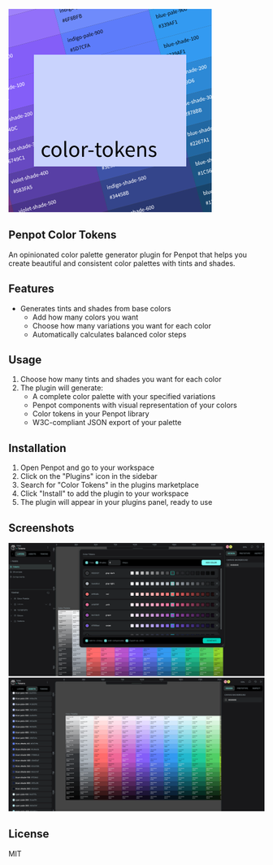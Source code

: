 ![Penpot Color Tokens](https://raw.githubusercontent.com/vicentelyrio/penpot-color-tokens/refs/heads/main/public/icon.png)

## Penpot Color Tokens
An opinionated color palette generator plugin for Penpot that helps you create beautiful and consistent color palettes with tints and shades.

## Features

- Generates tints and shades from base colors
  - Add how many colors you want
  - Choose how many variations you want for each color
  - Automatically calculates balanced color steps

## Usage

1. Choose how many tints and shades you want for each color
2. The plugin will generate:
   - A complete color palette with your specified variations
   - Penpot components with visual representation of your colors
   - Color tokens in your Penpot library
   - W3C-compliant JSON export of your palette

## Installation

1. Open Penpot and go to your workspace
2. Click on the "Plugins" icon in the sidebar
3. Search for "Color Tokens" in the plugins marketplace
4. Click "Install" to add the plugin to your workspace
5. The plugin will appear in your plugins panel, ready to use

## Screenshots
![Penpot Color Tokens](https://raw.githubusercontent.com/vicentelyrio/penpot-color-tokens/refs/heads/main/public/image-01.png)
![Penpot Color Tokens](https://raw.githubusercontent.com/vicentelyrio/penpot-color-tokens/refs/heads/main/public/image-02.png)

## License

MIT
